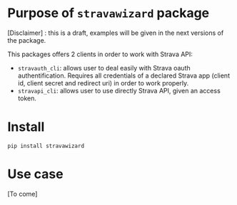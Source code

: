 # Purpose of `stravawizard` package

[Disclaimer] : this is a draft, examples will be given in the next versions of the package.

This packages offers 2 clients in order to work with Strava API:
* `stravauth_cli`: allows user to deal easily with Strava oauth authentification. Requires all credentials of a declared Strava app (client id, client secret and redirect uri) in order to work properly.
* `stravapi_cli`: allows user to use directly Strava API, given an access token.


# Install

`pip install stravawizard`


# Use case

[To come]
